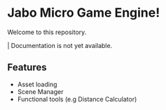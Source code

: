 # Jabo Micro Game Engine!
Welcome to this repository.

| Documentation is not yet available.

## Features
- Asset loading
- Scene Manager
- Functional tools (e.g Distance Calculator)
